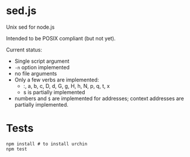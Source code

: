 # sed.js

Unix sed for node.js

Intended to be POSIX compliant (but not yet).

Current status:
 * Single script argument
 * `-n` option implemented
 * no file arguments
 * Only a few verbs are implemented:
   * :, a, b, c, D, d, G, g, H, h, N, p, q, t, x
   * s is partially implemented
 * numbers and `$` are implemented for addresses; context addresses are partially implemented.

# Tests

    npm install # to install urchin
    npm test

